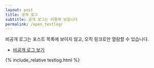 ```yaml
---
layout: post
title: 공개 로그
subtitle: 공개 로그는 이렇게 보입니다
permalink: /open_testlog/
---
```


비공개 로그는 포스트 목록에 보이지 않고, 오직 링크로만 열람할 수 있습니다.

- [비공개 로그 보기](https://jbblily.github.io/hidden_testlog/)

{% include_relative testlog.html %}
